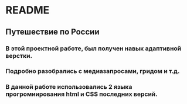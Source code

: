 # __README__

## __Путешествие по России__

### В этой проектной работе, был получен навык адаптивной верстки.
### Подробно разобрались с медиазапросами, гридом и т.д.
### В данной работе использовались 2 языка прогромиирования html и CSS последних версий.